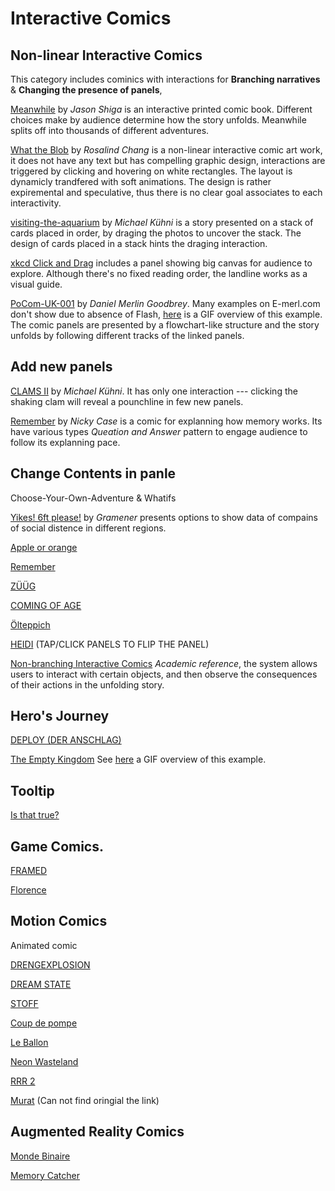 # Interactive Comics
## Non-linear Interactive Comics
This category includes cominics with interactions for **Branching narratives** & **Changing the presence of panels**, 

[Meanwhile](https://www.zarfhome.com/meanwhile/) by _Jason Shiga_ is an interactive printed comic book. Different choices make by audience determine how the story unfolds. Meanwhile splits off into thousands of different adventures.

[What the Blob](https://rosalindjchang.github.io/whattheblob/) by _Rosalind Chang_ is a non-linear interactive comic art work, it does not have any text but has compelling graphic design, interactions are triggered by clicking and hovering on white rectangles. The layout is dynamicly trandfered with soft animations. The design is rather expiremental and speculative, thus there is no clear goal associates to each interactivity. 

[visiting-the-aquarium](https://abwaesser.net/comic/visiting-the-aquarium/) by _Michael Kühni_ is a story presented on a stack of cards placed in order, by draging the photos to uncover the stack. The design of cards placed in a stack hints the draging interaction.

[xkcd Click and Drag](https://xkcd.com/1110/) includes a panel showing big canvas for audience to explore. Although there's no fixed reading order, the landline works as a visual guide.

[PoCom-UK-001](http://e-merl.com/pocom.html) by _Daniel Merlin Goodbrey_. Many examples on E-merl.com don't show due to absence of Flash, [here](http://www.dsource.in/sites/default/files/course/latest-trends-sequential-storytelling/interactive-comics/hypercomics/images/Fig.09%20-%20PoCom-UK-001_hypercomic.gif) is a GIF overview of this example. The comic panels are presented by a flowchart-like structure and the story unfolds by following different tracks of the linked panels. 


## Add new panels

[CLAMS II](https://abwaesser.net/comic/clams-ii/#drop) by _Michael Kühni_. It has only one interaction --- clicking the shaking clam will reveal a pounchline in few new panels.

[Remember](https://ncase.me/remember/) by _Nicky Case_ is a comic for explanning how memory works. Its have various types _Queation and Answer_ pattern to engage audience to follow its explanning pace.

## Change Contents in panle 
Choose-Your-Own-Adventure & Whatifs

[Yikes! 6ft please!](https://gramener.com/nyc311/) by _Gramener_ presents options to show data of compains of social distence in different regions.

[Apple or orange](https://muckenhoupt.itch.io/interactive-comics-prototype)

[Remember](https://ncase.me/remember/)

[ZÜÜG](https://abwaesser.net/comic/zueueg/)

[COMING OF AGE](https://abwaesser.net/comic/coming-of-age/)

[Ölteppich](https://abwaesser.net/comic/oelteppich/)

[HEIDI](https://abwaesser.net/comic/heidi/) (TAP/CLICK PANELS TO FLIP THE PANEL)

[Non-branching Interactive Comics](https://link.springer.com/chapter/10.1007%2F978-3-319-03161-3_16) _Academic reference_, the system allows users to interact with certain objects, and then observe the consequences of their actions in the unfolding story. 

## Hero's Journey

[DEPLOY (DER ANSCHLAG)](https://abwaesser.net/comic/deploy/)

[The Empty Kingdom](http://www.kongregate.com/games/Stillmerlin/the-empty-kingdom) See [here](http://www.dsource.in/sites/default/files/course/latest-trends-sequential-storytelling/interactive-comics/hypercomics/images/Fig.10%20-%20the%20empty%20kingdon-%20hypercomic.gif) a GIF overview of this example. 

## Tooltip
[Is that true?](https://public.tableau.com/profile/mikevizneros#!/vizhome/IsThatRight/IsThatTrue)

## Game Comics.  

[FRAMED](http://framed-game.com/)

[Florence](https://annapurnainteractive.com/games/florence)

## Motion Comics
Animated comic

[DRENGEXPLOSION](https://www.behance.net/gallery/82163113/DRENGEXPLOSION?tracking_source=search_projects_recommended%7Cinteractive%20comic)

[DREAM STATE](https://abwaesser.net/comic/dream-state/)

[STOFF](https://abwaesser.net/comic/stoff/)

[Coup de pompe](https://turbointeractive.fr/coup-de-pompe/)

[Le Ballon](https://turbointeractive.fr/le-ballon/)

[Neon Wasteland](https://www.neonwastelandgame.com/)

[RRR 2](https://play.google.com/store/apps/details?id=com.PLASTIEK.RRR2&fbclid=IwAR17BAPbmAslO22ibetS04lIrKv0O1barbiuRYbY0bsPr8XmnNUdcp5Wx4s)

[Murat](https://vimeo.com/96635260) (Can not find oringial the link) 

## Augmented Reality Comics
[Monde Binaire](https://transmii.com/project/monde-binaire/)

[Memory Catcher](https://screendiver.com/directory/memory-catcher/)
